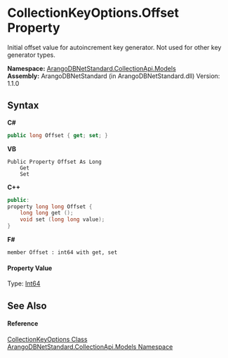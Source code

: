 # CollectionKeyOptions.Offset Property 
 

Initial offset value for autoincrement key generator. Not used for other key generator types.

**Namespace:**&nbsp;<a href="eddef630-2e74-9b99-ee5b-91305adea48b">ArangoDBNetStandard.CollectionApi.Models</a><br />**Assembly:**&nbsp;ArangoDBNetStandard (in ArangoDBNetStandard.dll) Version: 1.1.0

## Syntax

**C#**<br />
``` C#
public long Offset { get; set; }
```

**VB**<br />
``` VB
Public Property Offset As Long
	Get
	Set
```

**C++**<br />
``` C++
public:
property long long Offset {
	long long get ();
	void set (long long value);
}
```

**F#**<br />
``` F#
member Offset : int64 with get, set

```


#### Property Value
Type: <a href="https://docs.microsoft.com/dotnet/api/system.int64" target="_blank" rel="noopener noreferrer">Int64</a>

## See Also


#### Reference
<a href="e3a7983a-b36d-09b3-3a47-669404986ae5">CollectionKeyOptions Class</a><br /><a href="eddef630-2e74-9b99-ee5b-91305adea48b">ArangoDBNetStandard.CollectionApi.Models Namespace</a><br />